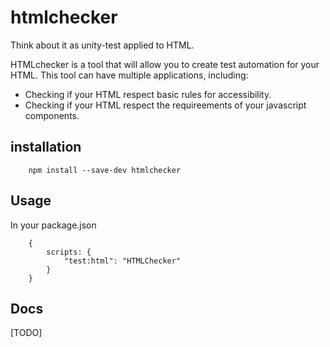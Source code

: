 # htmlchecker
Think about it as unity-test applied to HTML.

HTMLchecker is a tool that will allow you to create test automation for your HTML.
This tool can have multiple applications, including:

- Checking if your HTML respect basic rules for accessibility.
- Checking if your HTML respect the requireements of your javascript components.

## installation

```
    npm install --save-dev htmlchecker
```

## Usage

In your package.json

```
    {
        scripts: {
            "test:html": "HTMLChecker"
        }
    }
```


## Docs

[TODO]